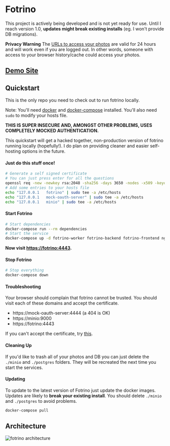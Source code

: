 # Fotrino

This project is actively being developed and is not yet ready for use. Until I reach version 1.0, **updates might break existing installs** (eg. I won't provide DB migrations).

**Privacy Warning** The [URLs to access your photos](https://docs.aws.amazon.com/AmazonS3/latest/dev/ShareObjectPreSignedURL.html) are valid for 24 hours and will work even if you are logged out. In other words, someone with access to your browser history/cache could access your photos.

## [Demo Site](https://www.fotrino.com/)

## Quickstart

This is the only repo you need to check out to run fotrino locally.

Note: You'll need [docker](https://docs.docker.com/get-docker/) and [docker-compose](https://docs.docker.com/compose/install/) installed. You'll also need `sudo` to modify your hosts file.

**THIS IS SUPER INSECURE AND, AMONGST OTHER PROBLEMS, USES COMPLETELY MOCKED AUTHENTICATION.**

This quickstart will get a hacked together, non-production version of fotrino running locally (hopefully!). I do plan on providing cleaner and easier self-hosting options in the future.

#### Just do this stuff once!
```bash
# Generate a self signed certificate
# You can just press enter for all the questions
openssl req -new -newkey rsa:2048 -sha256 -days 3650 -nodes -x509 -keyout ./ssl/private.key -out ./ssl/public.crt -config ssl.conf
# Add some entries to your hosts file
echo "127.0.0.1   fotrino" | sudo tee -a /etc/hosts
echo "127.0.0.1   mock-oauth-server" | sudo tee -a /etc/hosts
echo "127.0.0.1   minio" | sudo tee -a /etc/hosts
```

#### Start Fotrino
```bash
# Start dependencies
docker-compose run --rm dependencies
# Start the service
docker-compose up -d fotrino-worker fotrino-backend fotrino-frontend nginx
```

**Now visit [https://fotrino:4443](https://fotrino:4443).**

#### Stop Fotrino
```bash
# Stop everything
docker-compose down
```

#### Troubleshooting

Your browser should complain that fotrino cannot be trusted.  You should visit each of these domains and accept the certificate.
- https://mock-oauth-server:4444 (a 404 is OK)
- https://minio:9000
- https://fotrino:4443

If you can't accept the certificate, try [this](https://medium.com/@dblazeski/chrome-bypass-net-err-cert-invalid-for-development-daefae43eb12).

#### Cleaning Up

If you'd like to trash all of your photos and DB you can just delete the `./minio` and `./postgres` folders.  They will be recreated the next time you start the services.

#### Updating
To update to the latest version of Fotrino just update the docker images. Updates are likely to **break your existing install**.  You should delete `./minio` and `./postgres` to avoid problems.
```bash
docker-compose pull
```

## Architecture

![fotrino architecture](https://docs.google.com/drawings/d/e/2PACX-1vSGRI9GP1OKkTt1A0YWXzWCZVZ5ZhtwJ7JMlOvahc-qVFVe9IGzvGr6aiKd4aj5_dNCXZlY3RFW_A95/pub?w=1440&h=1080)
